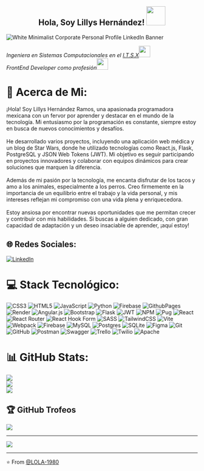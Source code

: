 <h2 align="center"> Hola, Soy Lillys Hernández! <img src="https://media.giphy.com/media/mGcNjsfWAjY5AEZNw6/giphy.gif" width="50"></h2>


![White Minimalist Corporate Personal Profile LinkedIn Banner](https://github.com/LOLA-1980/LOLA-1980/assets/109870340/8e810bda-0c78-42d7-baf7-69117699d2db)

<p><em>Ingeniera en Sistemas Computacionales en el <a href="http://www.unb.br">I.T.S.X</a><img src="https://media.giphy.com/media/fYSnHlufseco8Fh93Z/giphy.gif" width="30"></br>FrontEnd Developer como profesión<img src="https://media.giphy.com/media/WUlplcMpOCEmTGBtBW/giphy.gif" width="30"> 
</em></p>


# 💫 Acerca de Mi:
¡Hola! Soy Lillys Hernández Ramos, una apasionada programadora mexicana con un fervor por aprender y destacar en el mundo de la tecnología. Mi entusiasmo por la programación es constante, siempre estoy en busca de nuevos conocimientos y desafíos.<br><br>He desarrollado varios proyectos, incluyendo una aplicación web médica y un blog de Star Wars, donde he utilizado tecnologías como React.js, Flask, PostgreSQL y JSON Web Tokens (JWT). Mi objetivo es seguir participando en proyectos innovadores y colaborar con equipos dinámicos para crear soluciones que marquen la diferencia.<br><br>Además de mi pasión por la tecnología, me encanta disfrutar de los tacos y amo a los animales, especialmente a los perros. Creo firmemente en la importancia de un equilibrio entre el trabajo y la vida personal, y mis intereses reflejan mi compromiso con una vida plena y enriquecedora.<br><br>Estoy ansiosa por encontrar nuevas oportunidades que me permitan crecer y contribuir con mis habilidades. Si buscas a alguien dedicado, con gran capacidad de adaptación y un deseo insaciable de aprender, ¡aquí estoy!


## 🌐 Redes Sociales:
[![LinkedIn](https://img.shields.io/badge/LinkedIn-%230077B5.svg?logo=linkedin&logoColor=white)](https://linkedin.com/in/http://www.linkedin.com/in/lillyshr) 

# 💻 Stack Tecnológico:
![CSS3](https://img.shields.io/badge/css3-%231572B6.svg?style=for-the-badge&logo=css3&logoColor=white) ![HTML5](https://img.shields.io/badge/html5-%23E34F26.svg?style=for-the-badge&logo=html5&logoColor=white) ![JavaScript](https://img.shields.io/badge/javascript-%23323330.svg?style=for-the-badge&logo=javascript&logoColor=%23F7DF1E) ![Python](https://img.shields.io/badge/python-3670A0?style=for-the-badge&logo=python&logoColor=ffdd54) ![Firebase](https://img.shields.io/badge/firebase-%23039BE5.svg?style=for-the-badge&logo=firebase) ![GithubPages](https://img.shields.io/badge/github%20pages-121013?style=for-the-badge&logo=github&logoColor=white) ![Render](https://img.shields.io/badge/Render-%46E3B7.svg?style=for-the-badge&logo=render&logoColor=white) ![Angular.js](https://img.shields.io/badge/angular.js-%23E23237.svg?style=for-the-badge&logo=angularjs&logoColor=white) ![Bootstrap](https://img.shields.io/badge/bootstrap-%238511FA.svg?style=for-the-badge&logo=bootstrap&logoColor=white) ![Flask](https://img.shields.io/badge/flask-%23000.svg?style=for-the-badge&logo=flask&logoColor=white) ![JWT](https://img.shields.io/badge/JWT-black?style=for-the-badge&logo=JSON%20web%20tokens) ![NPM](https://img.shields.io/badge/NPM-%23CB3837.svg?style=for-the-badge&logo=npm&logoColor=white) ![Pug](https://img.shields.io/badge/Pug-FFF?style=for-the-badge&logo=pug&logoColor=A86454) ![React](https://img.shields.io/badge/react-%2320232a.svg?style=for-the-badge&logo=react&logoColor=%2361DAFB) ![React Router](https://img.shields.io/badge/React_Router-CA4245?style=for-the-badge&logo=react-router&logoColor=white) ![React Hook Form](https://img.shields.io/badge/React%20Hook%20Form-%23EC5990.svg?style=for-the-badge&logo=reacthookform&logoColor=white) ![SASS](https://img.shields.io/badge/SASS-hotpink.svg?style=for-the-badge&logo=SASS&logoColor=white) ![TailwindCSS](https://img.shields.io/badge/tailwindcss-%2338B2AC.svg?style=for-the-badge&logo=tailwind-css&logoColor=white) ![Vite](https://img.shields.io/badge/vite-%23646CFF.svg?style=for-the-badge&logo=vite&logoColor=white) ![Webpack](https://img.shields.io/badge/webpack-%238DD6F9.svg?style=for-the-badge&logo=webpack&logoColor=black) ![Firebase](https://img.shields.io/badge/firebase-a08021?style=for-the-badge&logo=firebase&logoColor=ffcd34) ![MySQL](https://img.shields.io/badge/mysql-4479A1.svg?style=for-the-badge&logo=mysql&logoColor=white) ![Postgres](https://img.shields.io/badge/postgres-%23316192.svg?style=for-the-badge&logo=postgresql&logoColor=white) ![SQLite](https://img.shields.io/badge/sqlite-%2307405e.svg?style=for-the-badge&logo=sqlite&logoColor=white) ![Figma](https://img.shields.io/badge/figma-%23F24E1E.svg?style=for-the-badge&logo=figma&logoColor=white) ![Git](https://img.shields.io/badge/git-%23F05033.svg?style=for-the-badge&logo=git&logoColor=white) ![GitHub](https://img.shields.io/badge/github-%23121011.svg?style=for-the-badge&logo=github&logoColor=white) ![Postman](https://img.shields.io/badge/Postman-FF6C37?style=for-the-badge&logo=postman&logoColor=white) ![Swagger](https://img.shields.io/badge/-Swagger-%23Clojure?style=for-the-badge&logo=swagger&logoColor=white) ![Trello](https://img.shields.io/badge/Trello-%23026AA7.svg?style=for-the-badge&logo=Trello&logoColor=white) ![Twilio](https://img.shields.io/badge/Twilio-F22F46?style=for-the-badge&logo=Twilio&logoColor=white) ![Apache](https://img.shields.io/badge/apache-%23D42029.svg?style=for-the-badge&logo=apache&logoColor=white)
# 📊 GitHub Stats:
![](https://github-readme-stats.vercel.app/api?username=LOLA-1980&theme=dracula&hide_border=false&include_all_commits=false&count_private=false)<br/>
![](https://github-readme-streak-stats.herokuapp.com/?user=LOLA-1980&theme=dracula&hide_border=false)<br/>
![](https://github-readme-stats.vercel.app/api/top-langs/?username=LOLA-1980&theme=dracula&hide_border=false&include_all_commits=false&count_private=false&layout=compact)

## 🏆 GitHub Trofeos
![](https://github-profile-trophy.vercel.app/?username=LOLA-1980&theme=calm_pink&no-frame=false&no-bg=true&margin-w=4)

---
[![](https://visitcount.itsvg.in/api?id=LOLA-1980&icon=7&color=5)](https://visitcount.itsvg.in)

<!-- Proudly created with GPRM ( https://gprm.itsvg.in ) -->


---

⭐️ From [@LOLA-1980](https://github.com/LOLA-1980)


<!--
**LOLA-1980/LOLA-1980** is a ✨ _special_ ✨ repository because its `README.md` (this file) appears on your GitHub profile.

Here are some ideas to get you started:

- 🔭 I’m currently working on ...
- 🌱 I’m currently learning ...
- 👯 I’m looking to collaborate on ...
- 🤔 I’m looking for help with ...
- 💬 Ask me about ...
- 📫 How to reach me: ...
- 😄 Pronouns: ...
- ⚡ Fun fact: ...
-->

